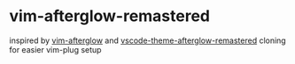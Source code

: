 # vim-afterglow-remastered

inspired by [vim-afterglow](https://github.com/danilo-augusto/vim-afterglow) and [vscode-theme-afterglow-remastered](https://github.com/marvinhagemeister/vscode-theme-afterglow-remastered)
cloning for easier vim-plug setup
